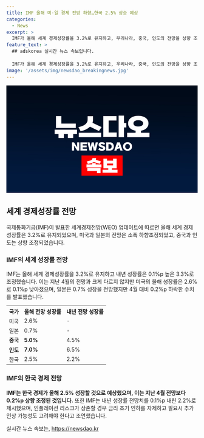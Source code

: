 ```yaml
---
title: IMF 올해 미·일 경제 전망 하향…한국 2.5% 상승 예상
categories:
  - News
excerpt: >
  IMF가 올해 세계 경제성장률을 3.2%로 유지하고, 우리나라, 중국, 인도의 전망을 상향 조정했다. 미국과 일본은 소폭 하향 조정되었는데, IMF는 미국의 올해 성장률을 2.6%로, 일본을 0.7%로 예상했다. 중국은 5.0%, 4.5%로, 인도는 7.0%, 6.5%로 올해, 내년 성장할 것으로 예상되며, IMF는 한국의 올해 경제성장률을 2.5%, 내년에는 2.2%로 전망했다. IMF는 물가 안정에 대한 명확한 데이터가 있을 경우 점진적으로 금리를 인하할 것을 제안했다.
feature_text: >
  ## adskorea 실시간 뉴스 속보입니다.

  IMF가 올해 세계 경제성장률을 3.2%로 유지하고, 우리나라, 중국, 인도의 전망을 상향 조정했다. 미국과 일본은 소폭 하향 조정되었는데, IMF는 미국의 올해 성장률을 2.6%로, 일본을 0.7%로 예상했다. 중국은 5.0%, 4.5%로, 인도는 7.0%, 6.5%로 올해, 내년 성장할 것으로 예상되며, IMF는 한국의 올해 경제성장률을 2.5%, 내년에는 2.2%로 전망했다. IMF는 물가 안정에 대한 명확한 데이터가 있을 경우 점진적으로 금리를 인하할 것을 제안했다.
image: '/assets/img/newsdao_breakingnews.jpg'
---
```


<p><img src="/assets/img/newsdao_breakingnews.jpg" alt="adskorea 속보" /></p>

<h2 data-ke-size="size26">세계 경제성장률 전망</h2>

<p data-ke-size="size16">국제통화기금(IMF)이 발표한 세계경제전망(WEO) 업데이트에 따르면 올해 세계 경제성장률은 3.2%로 유지되었으며, 미국과 일본의 전망은 소폭 하향조정되었고, 중국과 인도는 상향 조정되었습니다.</p>

<h3>IMF의 세계 성장률 전망</h3>

<p data-ke-size="size16">IMF는 올해 세계 경제성장률을 3.2%로 유지하고 내년 성장률은 0.1%p 높은 3.3%로 조정했습니다. 이는 지난 4월의 전망과 크게 다르지 않지만 미국의 올해 성장률은 2.6%로 0.1%p 낮아졌으며, 일본은 0.7% 성장을 전망했지만 4월 대비 0.2%p 하락한 수치를 발표했습니다.</p>

<table>
    <tr>
        <th>국가</th>
        <th>올해 전망 성장률</th>
        <th>내년 전망 성장률</th>
    </tr>
    <tr>
        <td>미국</td>
        <td>2.6%</td>
        <td>-</td>
    </tr>
    <tr>
        <td>일본</td>
        <td>0.7%</td>
        <td>-</td>
    </tr>
    <tr>
        <td><b>중국</b></td>
        <td><b>5.0%</b></td>
        <td>4.5%</td>
    </tr>
    <tr>
        <td><b>인도</b></td>
        <td><b>7.0%</b></td>
        <td>6.5%</td>
    </tr>
    <tr>
        <td>한국</td>
        <td>2.5%</td>
        <td>2.2%</td>
    </tr>
</table>

<h3>IMF의 한국 경제 전망</h3>

<p data-ke-size="size16"><b>IMF는 한국 경제가 올해 2.5% 성장할 것으로 예상했으며, 이는 지난 4월 전망보다 0.2%p 상향 조정된 것입니다.</b> 또한 IMF는 내년 성장률 전망치를 0.1%p 내린 2.2%로 제시했으며, 인플레이션 리스크가 상존할 경우 금리 조기 인하를 자제하고 필요시 추가 인상 가능성도 고려해야 한다고 조언했습니다.</p>
실시간 뉴스 속보는, <a href="https://newsdao.kr" rel="dofollow">https://newsdao.kr</a>


